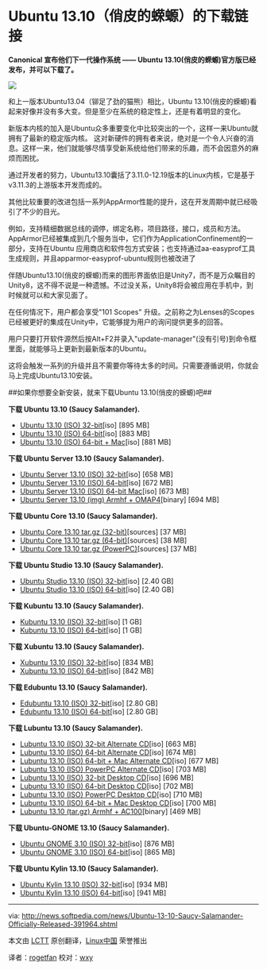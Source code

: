Ubuntu 13.10（俏皮的蝾螈）的下载链接
================================================================================
**Canonical 宣布他们下一代操作系统 —— Ubuntu 13.10(俏皮的蝾螈)官方版已经发布，并可以下载了。**

![](http://i1-news.softpedia-static.com/images/news2/Ubuntu-13-10-Saucy-Salamander-Officially-Released-391964-2.jpg)

和上一版本Ubuntu13.04（铆足了劲的猫熊）相比，Ubuntu 13.10(俏皮的蝾螈)看起来好像并没有多大变。但是至少在系统的稳定性上，还是有着明显的变化。

新版本内核的加入是Ubuntu众多重要变化中比较突出的一个，这样一来Ubuntu就拥有了最新的稳定版内核。
这对新硬件的拥有者来说，绝对是一个令人兴奋的消息。这样一来，他们就能够尽情享受新系统给他们带来的乐趣，而不会因意外的麻烦而困扰。

通过开发者的努力，Ubuntu13.10囊括了3.11.0-12.19版本的Linux内核，它是基于v3.11.3的上游版本开发而成的。

其他比较重要的改进包括一系列AppArmor性能的提升，这在开发周期中就已经吸引了不少的目光。

例如，支持精细数据总线的调停，绑定名称，项目路径，接口，成员和方法。AppArmor已经被集成到几个服务当中，它们作为ApplicationConfinement的一部分，支持在Ubuntu 应用商店和软件包方式安装；也支持通过aa-easyprof工具生成规则，并且apparmor-easyprof-ubuntu规则也被改进了

伴随Ubuntu13.10(俏皮的蝾螈)而来的图形界面依旧是Unity7，而不是万众瞩目的Unity8，这不得不说是一种遗憾。不过没关系，Unity8将会被应用在手机中，到时候就可以和大家见面了。

在任何情况下，用户都会享受"101 Scopes" 升级。之前称之为Lenses的Scopes已经被更好的集成在Unity中，它能够提为用户的询问提供更多的回答。

用户只要打开软件源然后按Alt+F2并录入"update-manager"(没有引号)到命令框里面，就能够马上更新到最新版本的Ubuntu。

这将会触发一系列的升级并且不需要你等待太多的时间。只需要遵循说明，你就会马上完成Ubuntu13.10安装。

##如果你想要全新安装，就来下载Ubuntu 13.10(俏皮的蝾螈)吧##

**下载 Ubuntu 13.10 (Saucy Salamander).**

- [Ubuntu 13.10 (ISO) 32-bit][2][iso] [895 MB]
- [Ubuntu 13.10 (ISO) 64-bit][3][iso] [883 MB]
- [Ubuntu 13.10 (ISO) 64-bit + Mac][4][iso] [881 MB]

**下载 Ubuntu Server 13.10 (Saucy Salamander).**

- [Ubuntu Server 13.10 (ISO) 32-bit][5][iso] [658 MB]
- [Ubuntu Server 13.10 (ISO) 64-bit][6][iso] [672 MB]
- [Ubuntu Server 13.10 (ISO) 64-bit Mac][7][iso] [673 MB]
- [Ubuntu Server 13.10 (img) Armhf + OMAP4][8][binary] [694 MB]

**下载 Ubuntu Core 13.10 (Saucy Salamander).**


- [Ubuntu Core 13.10 tar.gz (32-bit)][9][sources] [37 MB]
- [Ubuntu Core 13.10 tar.gz (64-bit)][10][sources] [38 MB]
- [Ubuntu Core 13.10 tar.gz (PowerPC)][11][sources] [37 MB]

**下载 Ubuntu Studio 13.10 (Saucy Salamander).**

- [Ubuntu Studio 13.10 (ISO) 32-bit][12][iso] [2.40 GB]
- [Ubuntu Studio 13.10 (ISO) 64-bit][13][iso] [2.40 GB]

**下载 Kubuntu 13.10 (Saucy Salamander).**

- [Kubuntu 13.10 (ISO) 32-bit][14][iso] [1 GB]
- [Kubuntu 13.10 (ISO) 64-bit][15][iso] [1 GB]

**下载 Xubuntu 13.10 (Saucy Salamander).**

- [Xubuntu 13.10 (ISO) 32-bit][16][iso] [834 MB]
- [Xubuntu 13.10 (ISO) 64-bit][17][iso] [842 MB]

**下载 Edubuntu 13.10 (Saucy Salamander).**

- [Edubuntu 13.10 (ISO) 32-bit][18][iso] [2.80 GB]
- [Edubuntu 13.10 (ISO) 64-bit][19][iso] [2.80 GB]

**下载 Lubuntu 13.10 (Saucy Salamander).**

- [Lubuntu 13.10 (ISO) 32-bit Alternate CD][20][iso] [663 MB]
- [Lubuntu 13.10 (ISO) 64-bit Alternate CD][21][iso] [674 MB]
- [Lubuntu 13.10 (ISO) 64-bit + Mac Alternate CD][22][iso] [677 MB]
- [Lubuntu 13.10 (ISO) PowerPC Alternate CD][23][iso] [703 MB]
- [Lubuntu 13.10 (ISO) 32-bit Desktop CD][24][iso] [696 MB]
- [Lubuntu 13.10 (ISO) 64-bit Desktop CD][25][iso] [702 MB]
- [Lubuntu 13.10 (ISO) PowerPC Desktop CD][16][iso] [710 MB]
- [Lubuntu 13.10 (ISO) 64-bit + Mac Desktop CD][17][iso] [700 MB]
- [Lubuntu 13.10 (tar.gz) Armhf + AC100][28][binary] [469 MB]

**下载 Ubuntu-GNOME 13.10 (Saucy Salamander).**

- [Ubuntu GNOME 3.10 (ISO) 32-bit][29][iso] [876 MB]
- [Ubuntu GNOME 3.10 (ISO) 64-bit][30][iso] [865 MB]

**下载 Ubuntu Kylin 13.10 (Saucy Salamander).**

- [Ubuntu Kylin 13.10 (ISO) 32-bit][31][iso] [934 MB]
- [Ubuntu Kylin 13.10 (ISO) 64-bit][32][iso] [941 MB]

--------------------------------------------------------------------------------

via: http://news.softpedia.com/news/Ubuntu-13-10-Saucy-Salamander-Officially-Released-391964.shtml

本文由 [LCTT](https://github.com/LCTT/TranslateProject) 原创翻译，[Linux中国](http://linux.cn/) 荣誉推出

译者：[rogetfan](https://github.com/rogetfan) 校对：[wxy](https://github.com/wxy)

[1]:http://www.canonical.com/content/latest-ubuntu-1310-includes-first-step-mobile-pc-convergence
[2]:http://releases.ubuntu.com/saucy/ubuntu-13.10-desktop-i386.iso
[3]:http://releases.ubuntu.com/saucy/ubuntu-13.10-desktop-amd64.iso
[4]:http://releases.ubuntu.com/saucy/ubuntu-13.10-desktop-amd64+mac.iso
[5]:http://releases.ubuntu.com/saucy/ubuntu-13.10-server-i386.iso
[6]:http://releases.ubuntu.com/saucy/ubuntu-13.10-server-amd64.iso
[7]:http://releases.ubuntu.com/saucy/ubuntu-13.10-server-amd64+mac.iso
[8]:http://releases.ubuntu.com/saucy/ubuntu-13.10-server-armhf+omap4.img
[9]:http://cdimage.ubuntu.com/ubuntu-core/releases/13.10/release/ubuntu-core-13.10-core-i386.tar.gz
[10]:http://cdimage.ubuntu.com/ubuntu-core/releases/13.10/release/ubuntu-core-13.10-core-arm64.tar.gz
[11]:http://cdimage.ubuntu.com/ubuntu-core/releases/13.10/release/ubuntu-core-13.10-core-powerpc.tar.gz
[12]:http://cdimage.ubuntu.com/ubuntustudio/releases/13.10/release/ubuntustudio-13.10-dvd-i386.iso
[13]:http://cdimage.ubuntu.com/ubuntustudio/releases/13.10/release/ubuntustudio-13.10-dvd-amd64.iso
[14]:http://cdimage.ubuntu.com/kubuntu/releases/13.10/release/kubuntu-13.10-desktop-i386.iso
[15]:http://cdimage.ubuntu.com/kubuntu/releases/13.10/release/kubuntu-13.10-desktop-amd64.iso
[16]:http://cdimage.ubuntu.com/xubuntu/releases/13.10/release/xubuntu-13.10-desktop-i386.iso
[17]:http://cdimage.ubuntu.com/xubuntu/releases/13.10/release/xubuntu-13.10-desktop-amd64.iso
[18]:http://cdimage.ubuntu.com/edubuntu/releases/13.10/release/edubuntu-13.10-dvd-i386.iso
[19]:http://cdimage.ubuntu.com/edubuntu/releases/13.10/release/edubuntu-13.10-dvd-amd64.iso
[20]:http://cdimage.ubuntu.com/lubuntu/releases/13.10/release/lubuntu-13.10-alternate-i386.iso
[21]:http://cdimage.ubuntu.com/lubuntu/releases/13.10/release/lubuntu-13.10-alternate-amd64.iso
[22]:http://cdimage.ubuntu.com/lubuntu/releases/13.10/release/lubuntu-13.10-alternate-amd64+mac.iso
[23]:http://cdimage.ubuntu.com/lubuntu/releases/13.10/release/lubuntu-13.10-alternate-powerpc.iso
[24]:http://cdimage.ubuntu.com/lubuntu/releases/13.10/release/lubuntu-13.10-desktop-i386.iso
[25]:http://cdimage.ubuntu.com/lubuntu/releases/13.10/release/lubuntu-13.10-desktop-amd64.iso
[26]:http://cdimage.ubuntu.com/lubuntu/releases/13.10/release/lubuntu-13.10-desktop-powerpc.iso
[27]:http://cdimage.ubuntu.com/lubuntu/releases/13.10/release/lubuntu-13.10-desktop-amd64+mac.iso
[28]:http://cdimage.ubuntu.com/lubuntu/releases/13.10/release/lubuntu-13.10-preinstalled-desktop-armhf+ac100.tar.gz
[29]:http://cdimage.ubuntu.com/ubuntu-gnome/releases/13.10/release/ubuntu-gnome-13.10-desktop-i386.iso
[30]:http://cdimage.ubuntu.com/ubuntu-gnome/releases/13.10/release/ubuntu-gnome-13.10-desktop-amd64.iso
[31]:http://cdimage.ubuntu.com/ubuntukylin/releases/13.10/release/ubuntukylin-13.10-desktop-i386.iso
[32]:http://cdimage.ubuntu.com/ubuntukylin/releases/13.10/release/ubuntukylin-13.10-desktop-amd64.iso
